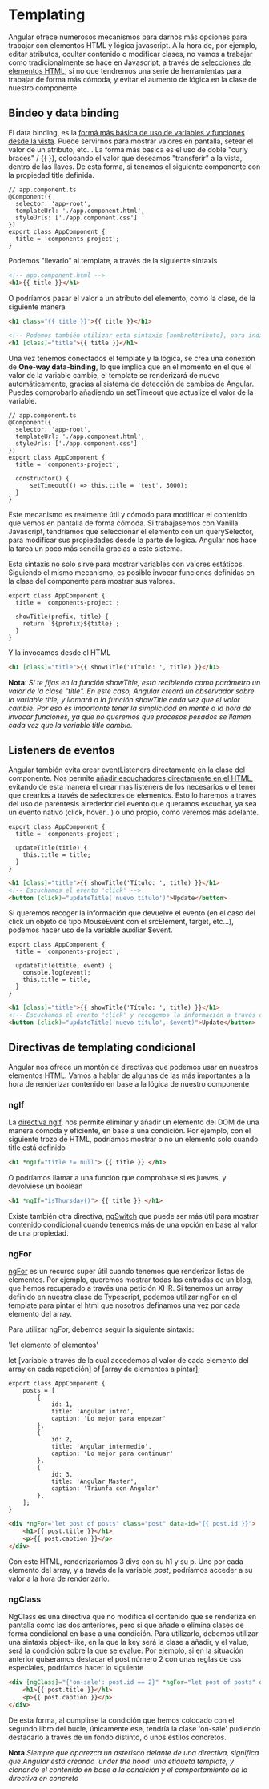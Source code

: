 # Templating

Angular ofrece numerosos mecanismos para darnos más opciones para trabajar con elementos HTML y lógica javascript. A la hora de, por ejemplo, editar atributos, ocultar contenido o modificar clases, no vamos a trabajar como tradicionalmente se hace en Javascript, a través de [selecciones de elementos HTML](https://developer.mozilla.org/es/docs/Web/API/Document/querySelector), si no que tendremos una serie de herramientas para trabajar de forma más cómoda, y evitar el aumento de lógica en la clase de nuestro componente.

## Bindeo y data binding

El data binding, es la [formá más básica de uso de variables y funciones desde la vista](https://angular.io/guide/template-syntax). Puede servirnos para mostrar valores en pantalla, setear el valor de un atributo, etc... La forma más basica es el uso de doble "curly braces" / {{ }}, colocando el valor que deseamos "transferir" a la vista, dentro de las llaves. De esta forma, si tenemos el siguiente componente con la propiedad title definida.

```TS
// app.component.ts
@Component({
  selector: 'app-root',
  templateUrl: './app.component.html',
  styleUrls: ['./app.component.css']
})
export class AppComponent {
  title = 'components-project';
}
```

Podemos "llevarlo" al template, a través de la siguiente sintaxis
```HTML
<!-- app.component.html -->
<h1>{{ title }}</h1>
```
O podríamos pasar el valor a un atributo del elemento, como la clase, de la siguiente manera

```HTML
<h1 class="{{ title }}">{{ title }}</h1>

<!-- Podemos también utilizar esta sintaxis [nombreAtributo], para indicarle que el valor que tiene asignado corresponde a un valor de la clase. Esta sintaxis es muy cómoda a la hora de trabajar con atributos HTML -->
<h1 [class]="title">{{ title }}</h1>

```

Una vez tenemos conectados el template y la lógica, se crea una conexión de **One-way data-binding**, lo que implica que en el momento en el que el valor de la variable cambie, el template se renderizará de nuevo automáticamente, gracias al sistema de detección de cambios de Angular. Puedes comprobarlo añadiendo un setTimeout que actualize el valor de la variable.

```TS
// app.component.ts
@Component({
  selector: 'app-root',
  templateUrl: './app.component.html',
  styleUrls: ['./app.component.css']
})
export class AppComponent {
  title = 'components-project';

  constructor() {
      setTimeout(() => this.title = 'test', 3000);
  }
}
```

Este mecanismo es realmente útil y cómodo para modificar el contenido que vemos en pantalla de forma cómoda. Si trabajasemos con Vanilla Javascript, tendríamos que seleccionar el elemento con un querySelector, para modificar sus propiedades desde la parte de lógica. Angular nos hace la tarea un poco más sencilla gracias a este sistema.

Esta sintaxis no solo sirve para mostrar variables con valores estáticos. Siguiendo el mismo mecanismo, es posible invocar funciones definidas en la clase del componente para mostrar sus valores.

```TS
export class AppComponent {
  title = 'components-project';
  
  showTitle(prefix, title) {
    return `${prefix}${title}`;
  }
}
```
Y la invocamos desde el HTML
```HTML
<h1 [class]="title">{{ showTitle('Título: ', title) }}</h1>
```

**Nota**: *Si te fijas en la función showTitle, está recibiendo como parámetro un valor de la clase "title". En este caso, Angular creará un observador sobre la variable title, y llamará a la función showTitle cada vez que el valor cambie. Por eso es importante tener la simplicidad en mente a la hora de invocar funciones, ya que no queremos que procesos pesados se llamen cada vez que la variable title cambie.*

## Listeners de eventos

Angular también evita crear eventListeners directamente en la clase del componente. Nos permite [añadir escuchadores directamente en el HTML](https://angular.io/guide/user-input), evitando de esta manera el crear mas listeners de los necesarios o el tener que crearlos a través de selectores de elementos. Esto lo haremos a través del uso de paréntesis alrededor del evento que queramos escuchar, ya sea un evento nativo (click, hover...) o uno propio, como veremos más adelante.

```TS
export class AppComponent {  
  title = 'components-project';

  updateTitle(title) {
    this.title = title;
  }
}
```
```HTML
<h1 [class]="title">{{ showTitle('Título: ', title) }}</h1>
<!-- Escuchamos el evento 'click' -->
<button (click)="updateTitle('nuevo título')">Update</button>
```

Si queremos recoger la información que devuelve el evento (en el caso del click un objeto de tipo MouseEvent con el srcElement, target, etc...), podemos hacer uso de la variable auxiliar $event.


```TS
export class AppComponent {  
  title = 'components-project';

  updateTitle(title, event) {
    console.log(event);
    this.title = title;
  }
}
```

```HTML
<h1 [class]="title">{{ showTitle('Título: ', title) }}</h1>
<!-- Escuchamos el evento 'click' y recogemos la información a través de $event -->
<button (click)="updateTitle('nuevo título', $event)">Update</button>
```

## Directivas de templating condicional

Angular nos ofrece un montón de directivas que podemos usar en nuestros elementos HTML. Vamos a hablar de algunas de las más importantes a la hora de renderizar contenido en base a la lógica de nuestro componente

### ngIf

La [directiva ngIf](https://angular.io/guide/displaying-data#conditional-display-with-ngif), nos permite eliminar y añadir un elemento del DOM de una manera cómoda y eficiente, en base a una condición. Por ejemplo, con el siguiente trozo de HTML, podríamos mostrar o no un elemento solo cuando title está definido

```HTML
<h1 *ngIf="title != null"> {{ title }} </h1>
```
O podríamos llamar a una función que comprobase si es jueves, y devolviese un boolean
```HTML
<h1 *ngIf="isThursday()"> {{ title }} </h1>
```

Existe también otra directiva, [ngSwitch](https://angular.io/api/common/NgSwitch) que puede ser más útil para mostrar contenido condicional cuando tenemos más de una opción en base al valor de una propiedad.

### ngFor

[ngFor](https://angular.io/guide/displaying-data#conditional-display-with-ngif) es un recurso super útil cuando tenemos que renderizar listas de elementos. Por ejemplo, queremos mostrar todas las entradas de un blog, que hemos recuperado a través una petición XHR. Si tenemos un array definido en nuestra clase de Typescript, podemos utilizar ngFor en el template para pintar el html que nosotros definamos una vez por cada elemento del array.

Para utilizar ngFor, debemos seguir la siguiente sintaxis: 

'let elemento of elementos'

let [variable a través de la cual accedemos al valor de cada elemento del array en cada repetición] of [array de elementos a pintar];

```TS
export class AppComponent {  
    posts = [
        {
            id: 1,
            title: 'Angular intro',
            caption: 'Lo mejor para empezar'
        },
        {
            id: 2,
            title: 'Angular intermedio',
            caption: 'Lo mejor para continuar'
        },
        {
            id: 3,
            title: 'Angular Master',
            caption: 'Triunfa con Angular'
        },
    ];
}
```

```HTML
<div *ngFor="let post of posts" class="post" data-id="{{ post.id }}">
    <h1>{{ post.title }}</h1>
    <p>{{ post.caption }}</p>
</div>
```

Con este HTML, renderizariamos 3 divs con su h1 y su p. Uno por cada elemento del array, y a través de la variable *post*, podríamos acceder a su valor a la hora de renderizarlo.

### ngClass

NgClass es una directiva que no modifica el contenido que se renderiza en pantalla como las dos anteriores, pero si que añade o elimina clases de forma condicional en base a una condición. Para utilizarlo, debemos utilizar una sintaxis object-like, en la que la key será la clase a añadir, y el value, será la condición sobre la que se evalue. Por ejemplo, si en la situación anterior quiseramos destacar el post número 2 con unas reglas de css especiales, podríamos hacer lo siguiente

```HTML
<div [ngClass]="{'on-sale': post.id == 2}" *ngFor="let post of posts" data-id="{{ post.id }}">
    <h1>{{ post.title }}</h1>
    <p>{{ post.caption }}</p>
</div>
```

De esta forma, al cumplirse la condición que hemos colocado con el segundo libro del bucle, únicamente ese, tendría la clase 'on-sale' pudiendo destacarlo a través de un fondo distinto, o unos estilos concretos.

**Nota** *Siempre que aparezca un asterisco delante de una directiva, significa que Angular está creando 'under the hood' una etiqueta template, y clonando el contenido en base a la condición y el comportamiento de la directiva en concreto*